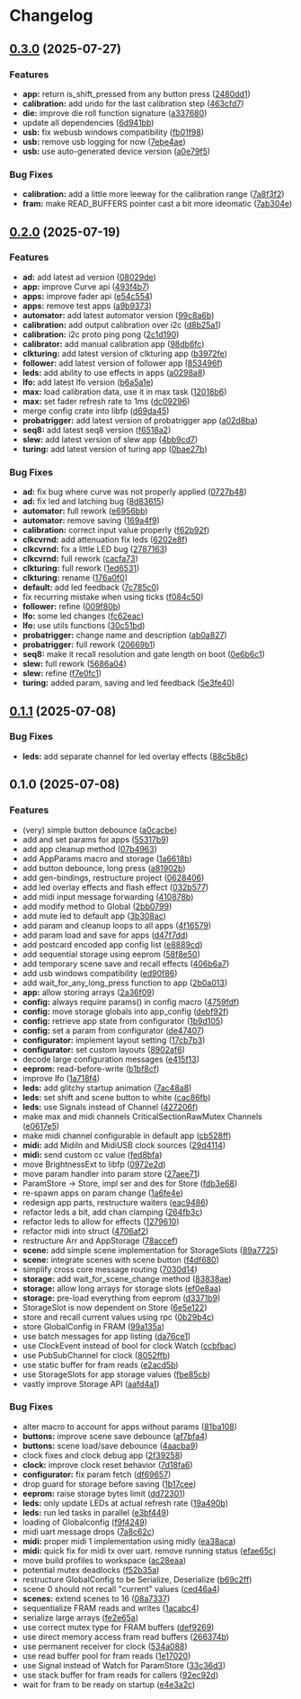 # Changelog

## [0.3.0](https://github.com/ATOVproject/faderpunk/compare/faderpunk-v0.2.0...faderpunk-v0.3.0) (2025-07-27)


### Features

* **app:** return is_shift_pressed from any button press ([2480dd1](https://github.com/ATOVproject/faderpunk/commit/2480dd1ea2d85ffe87ea43748be72870ca220775))
* **calibration:** add undo for the last calibration step ([463cfd7](https://github.com/ATOVproject/faderpunk/commit/463cfd72f71fa1444b549976448bdfd0b9b6c5fd))
* **die:** improve die roll function signature ([a337680](https://github.com/ATOVproject/faderpunk/commit/a33768009cdb4d9f999c0495b9c15bc755742a5c))
* update all dependencies ([6d941bb](https://github.com/ATOVproject/faderpunk/commit/6d941bb183164367aa34550fb642c4efc6522556))
* **usb:** fix webusb windows compatibility ([fb01f98](https://github.com/ATOVproject/faderpunk/commit/fb01f981c64beb133b50f6072ae73fe30f113e3b))
* **usb:** remove usb logging for now ([7ebe4ae](https://github.com/ATOVproject/faderpunk/commit/7ebe4aedf8f0f50138c2f1c44358c1270b5bcf66))
* **usb:** use auto-generated device version ([a0e79f5](https://github.com/ATOVproject/faderpunk/commit/a0e79f555537dc3c823c108ae441e3949f5b4cec))


### Bug Fixes

* **calibration:** add a little more leeway for the calibration range ([7a8f3f2](https://github.com/ATOVproject/faderpunk/commit/7a8f3f2b232e07071a7abefe8433d7553acec755))
* **fram:** make READ_BUFFERS pointer cast a bit more ideomatic ([7ab304e](https://github.com/ATOVproject/faderpunk/commit/7ab304e13c230423620c68b9a7a2bb360b2cac42))

## [0.2.0](https://github.com/ATOVproject/faderpunk/compare/faderpunk-v0.1.1...faderpunk-v0.2.0) (2025-07-19)


### Features

* **ad:** add latest ad version ([08029de](https://github.com/ATOVproject/faderpunk/commit/08029de8927f087996ce5a1e1eb0737b59350069))
* **app:** improve Curve api ([493f4b7](https://github.com/ATOVproject/faderpunk/commit/493f4b7aaaee73a0f5a4a2f558e11a919fe253c4))
* **apps:** improve fader api ([e54c554](https://github.com/ATOVproject/faderpunk/commit/e54c5544da87b0497a59db03bde5d2363272e81e))
* **apps:** remove test apps ([a9b9373](https://github.com/ATOVproject/faderpunk/commit/a9b9373ebd1b580123bc70955044394cc6096438))
* **automator:** add latest automator version ([99c8a6b](https://github.com/ATOVproject/faderpunk/commit/99c8a6be7f906cfc426d696b81d6c96e51652244))
* **calibration:** add output calibration over i2c ([d8b25a1](https://github.com/ATOVproject/faderpunk/commit/d8b25a1d09294f39396d8960110223bdc71d24a6))
* **calibration:** i2c proto ping pong ([2c1d190](https://github.com/ATOVproject/faderpunk/commit/2c1d190ccb7a76c5bc61cc96cae9749a6277a833))
* **calibrator:** add manual calibration app ([98db6fc](https://github.com/ATOVproject/faderpunk/commit/98db6fcda9af6157009d4bcc2f3eaecbfb781e56))
* **clkturing:** add latest version of clkturing app ([b3972fe](https://github.com/ATOVproject/faderpunk/commit/b3972fe40eb2d464d243dcca9231184fc6b5f463))
* **follower:** add latest version of follower app ([853496f](https://github.com/ATOVproject/faderpunk/commit/853496f8cf899c744d741bef35743823faabb391))
* **leds:** add ability to use effects in apps ([a0298a8](https://github.com/ATOVproject/faderpunk/commit/a0298a8929d1151b68ba762c855df3c4d4a2ac8c))
* **lfo:** add latest lfo version ([b6a5a1e](https://github.com/ATOVproject/faderpunk/commit/b6a5a1e2073ea57d645d03c505b76f12341dfcf1))
* **max:** load calibration data, use it in max task ([12018b6](https://github.com/ATOVproject/faderpunk/commit/12018b64f5f810e5b8ceff44954f93dec5c30895))
* **max:** set fader refresh rate to 1ms ([dc09296](https://github.com/ATOVproject/faderpunk/commit/dc09296c366af785a32c3a8566038ff179eb5ed1))
* merge config crate into libfp ([d69da45](https://github.com/ATOVproject/faderpunk/commit/d69da45ed8b4a60fd020ce567328b348cf475319))
* **probatrigger:** add latest version of probatrigger app ([a02d8ba](https://github.com/ATOVproject/faderpunk/commit/a02d8ba83d92a372209596ef736c046bf4f33d1a))
* **seq8:** add latest seq8 version ([f6518a2](https://github.com/ATOVproject/faderpunk/commit/f6518a25b851f14cd243ecd9baed1f17265e5c71))
* **slew:** add latest version of slew app ([4bb9cd7](https://github.com/ATOVproject/faderpunk/commit/4bb9cd7282a71060f10fbb9017527ab69c95e972))
* **turing:** add latest version of turing app ([0bae27b](https://github.com/ATOVproject/faderpunk/commit/0bae27b1c4f0a6d6dc54687b54f3d97638ee059b))


### Bug Fixes

* **ad:** fix bug where curve was not properly applied ([0727b48](https://github.com/ATOVproject/faderpunk/commit/0727b480bd0372bfbcbacbf923857ec21c355a08))
* **ad:** fix led and latching bug ([8d83615](https://github.com/ATOVproject/faderpunk/commit/8d8361598964e5927e9086983434fc94c7ae396f))
* **automator:** full rework ([e6956bb](https://github.com/ATOVproject/faderpunk/commit/e6956bb6bae6ba4fb84d59aa7be89736363537e5))
* **automator:** remove saving ([169a4f9](https://github.com/ATOVproject/faderpunk/commit/169a4f9555e7790853e3ad9131c32d0e7e4d09e6))
* **calibration:** correct input value properly ([f62b92f](https://github.com/ATOVproject/faderpunk/commit/f62b92fa9a1b5ce44c9593212122055e7582d13b))
* **clkcvrnd:** add attenuation fix leds ([6202e8f](https://github.com/ATOVproject/faderpunk/commit/6202e8ff60da6fc0fdc13bf24125077d97f84e67))
* **clkcvrnd:** fix  a little LED bug ([2787163](https://github.com/ATOVproject/faderpunk/commit/2787163f41198fb19ea44266691ed45f59f89547))
* **clkcvrnd:** full rework ([cacfa73](https://github.com/ATOVproject/faderpunk/commit/cacfa737a380bcd60da9745f6c43662189d139bd))
* **clkturing:** full rework ([1ed6531](https://github.com/ATOVproject/faderpunk/commit/1ed6531656f891f0d4bb5b3ee723509397737884))
* **clkturing:** rename ([176a0f0](https://github.com/ATOVproject/faderpunk/commit/176a0f00376810fb6b498721707eb3aa27c3e829))
* **default:** add led feedback ([7c785c0](https://github.com/ATOVproject/faderpunk/commit/7c785c07ec38fe43fe5ca36b4ff51f2e886a72c6))
* fix recurring mistake when using ticks ([f084c50](https://github.com/ATOVproject/faderpunk/commit/f084c501d1c5d324e845c612dcb71d51fc043cae))
* **follower:** refine ([009f80b](https://github.com/ATOVproject/faderpunk/commit/009f80b681b45133fd6df6e6b39b0f8b99fb9f54))
* **lfo:** some led changes ([fc62eac](https://github.com/ATOVproject/faderpunk/commit/fc62eacd229e42e7665d30a94503777c10164e63))
* **lfo:** use utils functions ([30c51bd](https://github.com/ATOVproject/faderpunk/commit/30c51bd637ac300e617c2d18395e394641164b87))
* **probatrigger:** change name and description ([ab0a827](https://github.com/ATOVproject/faderpunk/commit/ab0a827480f6bed74c6cf98867ae07322c3c8b6a))
* **probatrigger:** full rework ([20669b1](https://github.com/ATOVproject/faderpunk/commit/20669b14ed7c2056a36fcbbe5cda761b3a40b8db))
* **seq8:** make it recall resolution and gate length on boot ([0e6b6c1](https://github.com/ATOVproject/faderpunk/commit/0e6b6c1b84c977889cba0468fcb08fc180d0cf58))
* **slew:** full rework ([5686a04](https://github.com/ATOVproject/faderpunk/commit/5686a040b7367518e441d88d9a9c48393f8567d5))
* **slew:** refine ([f7e0fc1](https://github.com/ATOVproject/faderpunk/commit/f7e0fc11c33164ee70722ad88ece3e6f33344b00))
* **turing:** added param, saving and led feedback ([5e3fe40](https://github.com/ATOVproject/faderpunk/commit/5e3fe407a9b091d337a7d73e91a0c2a0db4cfe55))

## [0.1.1](https://github.com/ATOVproject/faderpunk/compare/faderpunk-v0.1.0...faderpunk-v0.1.1) (2025-07-08)


### Bug Fixes

* **leds:** add separate channel for led overlay effects ([88c5b8c](https://github.com/ATOVproject/faderpunk/commit/88c5b8cb9c473932d5836ea552df18d7d0a09fa9))

## 0.1.0 (2025-07-08)


### Features

* (very) simple button debounce ([a0cacbe](https://github.com/ATOVproject/faderpunk/commit/a0cacbe5c1c97ce107116f5c28ea2912cf9712ba))
* add and set params for apps ([55317b9](https://github.com/ATOVproject/faderpunk/commit/55317b90ed6b0cb6c315737603fbe55b6cc37220))
* add app cleanup method ([07b4963](https://github.com/ATOVproject/faderpunk/commit/07b496396e540eee2257bdaa25a96cca5777d660))
* add AppParams macro and storage ([1a6618b](https://github.com/ATOVproject/faderpunk/commit/1a6618b20734042830b5761397e4d97f6e34deb9))
* add button debounce, long press ([a81902b](https://github.com/ATOVproject/faderpunk/commit/a81902b927bd97820e62d32e4bf0acfde3e6728a))
* add gen-bindings, restructure project ([0628406](https://github.com/ATOVproject/faderpunk/commit/06284069ff090d442f921713c12f794181328aab))
* add led overlay effects and flash effect ([032b577](https://github.com/ATOVproject/faderpunk/commit/032b5773eed626cdce704042efac3c78a4756ec6))
* add midi input message forwarding ([410878b](https://github.com/ATOVproject/faderpunk/commit/410878b8dfb76f67e2fb5af41854ab9056596450))
* add modify method to Global ([2bb0799](https://github.com/ATOVproject/faderpunk/commit/2bb079960bef98ec320ecc58b38576dba5a41a0c))
* add mute led to default app ([3b308ac](https://github.com/ATOVproject/faderpunk/commit/3b308acc9ea4534cd07ec3b26b9c811c035ee251))
* add param and cleanup loops to all apps ([4f16579](https://github.com/ATOVproject/faderpunk/commit/4f165790502ad9f9fda16be7056efe36cb6fd3a6))
* add param load and save for apps ([d47f7dd](https://github.com/ATOVproject/faderpunk/commit/d47f7dda3c6707f23b49f84fbad1d241b5b20cf6))
* add postcard encoded app config list ([e8889cd](https://github.com/ATOVproject/faderpunk/commit/e8889cdf681f7d432e7dd9eb648a76410ab0928d))
* add sequential storage using eeprom ([58f8e50](https://github.com/ATOVproject/faderpunk/commit/58f8e50db05bb69c06dd0c9b50fc24eac50e2187))
* add temporary scene save and recall effects ([406b6a7](https://github.com/ATOVproject/faderpunk/commit/406b6a754861b2bd5bf94b98a9a54a924635faeb))
* add usb windows compatibility ([ed90f86](https://github.com/ATOVproject/faderpunk/commit/ed90f86571bd495dc86b49727f521adf8b8079e1))
* add wait_for_any_long_press function to app ([2b0a013](https://github.com/ATOVproject/faderpunk/commit/2b0a013383510902ee595b31640d830e3e12bc77))
* **app:** allow storing arrays ([2a36f09](https://github.com/ATOVproject/faderpunk/commit/2a36f09071ae22baddcfc2cba7ab666875850e1c))
* **config:** always require params() in config macro ([4759fdf](https://github.com/ATOVproject/faderpunk/commit/4759fdf3d0a2c38b07c3cdd335d27e119d216cb9))
* **config:** move storage globals into app_config ([debf92f](https://github.com/ATOVproject/faderpunk/commit/debf92f3e3466c35d1636cd164007730c7838765))
* **config:** retrieve app state from configurator ([1b9d105](https://github.com/ATOVproject/faderpunk/commit/1b9d10513b0fccf923d367e88b76872f50467938))
* **config:** set a param from configurator ([de47407](https://github.com/ATOVproject/faderpunk/commit/de47407a0ea913dcefe5767019b7a988b2661d00))
* **configurator:** implement layout setting ([17cb7b3](https://github.com/ATOVproject/faderpunk/commit/17cb7b338c8764302ada0ed4b54e7c74fbd5e2db))
* **configurator:** set custom layouts ([8902af6](https://github.com/ATOVproject/faderpunk/commit/8902af6f3f433e0046f3a445e4d1d1ed91483a10))
* decode large configuration messages ([e415f13](https://github.com/ATOVproject/faderpunk/commit/e415f13e740f2ac7efae0b40bdc85e65598376de))
* **eeprom:** read-before-write ([b1bf8cf](https://github.com/ATOVproject/faderpunk/commit/b1bf8cfb8148cfb8b3e2345d4423e093da48f301))
* improve lfo ([1a718f4](https://github.com/ATOVproject/faderpunk/commit/1a718f4ee6fbd2a1e0155e3d9c63998864b5bf45))
* **leds:** add glitchy startup animation ([7ac48a8](https://github.com/ATOVproject/faderpunk/commit/7ac48a82494bd8cdb07f159746b6ea6ccdcf536b))
* **leds:** set shift and scene button to white ([cac86fb](https://github.com/ATOVproject/faderpunk/commit/cac86fbece15da63e412682ff67489f547e5e1b3))
* **leds:** use Signals instead of Channel ([427206f](https://github.com/ATOVproject/faderpunk/commit/427206ff4dbc6011ca83aec2b1536211fac8b59c))
* make max and midi channels CriticalSectionRawMutex Channels ([e0617e5](https://github.com/ATOVproject/faderpunk/commit/e0617e556b9a887034b695d6cd118cb8672d4d64))
* make midi channel configurable in default app ([cb528ff](https://github.com/ATOVproject/faderpunk/commit/cb528ff3d77196376e8ad0798cc42e42235d6f25))
* **midi:** add MidiIn and MidiUSB clock sources ([29d4114](https://github.com/ATOVproject/faderpunk/commit/29d41147f06e9ed8b0e919815000328bb93985c8))
* **midi:** send custom cc value ([fed8bfa](https://github.com/ATOVproject/faderpunk/commit/fed8bfabb860348e6672328a173c237a54ec2e4a))
* move BrightnessExt to libfp ([0972e2d](https://github.com/ATOVproject/faderpunk/commit/0972e2d192cc615ebb831a273bf71dedaa7c2af0))
* move param handler into param store ([27aee71](https://github.com/ATOVproject/faderpunk/commit/27aee71d40f784e74e65201195e7d071e3d9fca0))
* ParamStore -&gt; Store, impl ser and des for Store ([fdb3e68](https://github.com/ATOVproject/faderpunk/commit/fdb3e68b45f6bbc7ad18aa3b45d5ef7fa1a21334))
* re-spawn apps on param change ([1a6fe4e](https://github.com/ATOVproject/faderpunk/commit/1a6fe4e1c46ede8136dfd9c4d27c8291ebecf696))
* redesign app parts, restructure waiters ([eac9486](https://github.com/ATOVproject/faderpunk/commit/eac9486752420a92150752d413ca6e8fba07e693))
* refactor leds a bit, add chan clamping ([264fb3c](https://github.com/ATOVproject/faderpunk/commit/264fb3c4b81767201acdcb4fe6a743d37c19785f))
* refactor leds to allow for effects ([1279610](https://github.com/ATOVproject/faderpunk/commit/1279610023795ba4fc9f6173031e645fbc961b3d))
* refactor midi into struct ([4706af2](https://github.com/ATOVproject/faderpunk/commit/4706af27bf07007a53701269fb9e9fb06d48053e))
* restructure Arr and AppStorage ([78accef](https://github.com/ATOVproject/faderpunk/commit/78accef69e5533398fc05729f6722fc403e0a922))
* **scene:** add simple scene implementation for StorageSlots ([89a7725](https://github.com/ATOVproject/faderpunk/commit/89a77254f70a5fba0d73152729b50db35969dd20))
* **scene:** integrate scenes with scene button ([f4df680](https://github.com/ATOVproject/faderpunk/commit/f4df680fb91271b7ed05d95e985eb928169e610b))
* simplify cross core message routing ([7030d14](https://github.com/ATOVproject/faderpunk/commit/7030d14cc1027c85a48fc73501f91bbe267496bb))
* **storage:** add wait_for_scene_change method ([83838ae](https://github.com/ATOVproject/faderpunk/commit/83838ae9447b6d29cf07942222b9445ccd82dc8a))
* **storage:** allow long arrays for storage slots ([ef0e8aa](https://github.com/ATOVproject/faderpunk/commit/ef0e8aa0b663ac4a76e76ee8c5d024b5eceb494b))
* **storage:** pre-load everything from eeprom ([d3371b9](https://github.com/ATOVproject/faderpunk/commit/d3371b9965fbd38080c43a84aba85f722709e4cc))
* StorageSlot is now dependent on Store ([6e5e122](https://github.com/ATOVproject/faderpunk/commit/6e5e122e45db456b26cdc1d09bdbe142f8ee684c))
* store and recall current values using rpc ([0b29b4c](https://github.com/ATOVproject/faderpunk/commit/0b29b4c61e9367d50d461f0a51e2a3e6e7b478df))
* store GlobalConfig in FRAM ([99a135a](https://github.com/ATOVproject/faderpunk/commit/99a135a1187d6e8f80ab4ffb8dac325ba7bcbd2e))
* use batch messages for app listing ([da76ce1](https://github.com/ATOVproject/faderpunk/commit/da76ce1f72f577b91a74a1f3b4c101f88b33cfa9))
* use ClockEvent instead of bool for clock Watch ([ccbfbac](https://github.com/ATOVproject/faderpunk/commit/ccbfbacbecac8b22b3e4fa2a0a487064ba9c3a79))
* use PubSubChannel for clock ([8052ffb](https://github.com/ATOVproject/faderpunk/commit/8052ffb6e363b35bc251105d0c1ebfeed2e07a1c))
* use static buffer for fram reads ([e2acd5b](https://github.com/ATOVproject/faderpunk/commit/e2acd5b3791b00e3a8c278ef8688a7410074357f))
* use StorageSlots for app storage values ([fbe85cb](https://github.com/ATOVproject/faderpunk/commit/fbe85cb87b677bf3b012f118981ca09dcbb4aa8c))
* vastly improve Storage API ([aafd4a1](https://github.com/ATOVproject/faderpunk/commit/aafd4a1c0d0fd975ef4e12b44ee89c0869f5630f))


### Bug Fixes

* alter macro to account for apps without params ([81ba108](https://github.com/ATOVproject/faderpunk/commit/81ba1082c07043371e54e7f4ce84abf8c6f2d20a))
* **buttons:** improve scene save debounce ([af7bfa4](https://github.com/ATOVproject/faderpunk/commit/af7bfa46cac98ddf5869f6ea86490dc8c90d725b))
* **buttons:** scene load/save debounce ([4aacba9](https://github.com/ATOVproject/faderpunk/commit/4aacba9c1f0d5f0308342f5354f6ef8830f7d8e9))
* clock fixes and clock debug app ([2f39258](https://github.com/ATOVproject/faderpunk/commit/2f392588048dae6c361383c2fe4aac4ee508c464))
* **clock:** improve clock reset behavior ([7d18fa6](https://github.com/ATOVproject/faderpunk/commit/7d18fa62521d41dd265436b7aaa50ffb3c0ba81f))
* **configurator:** fix param fetch ([df69657](https://github.com/ATOVproject/faderpunk/commit/df69657cda82a3d63865c5efca7e4fa504990626))
* drop guard for storage before saving ([1b17cee](https://github.com/ATOVproject/faderpunk/commit/1b17cee9621e0b3d8e67819b74e029a2c83d6331))
* **eeprom:** raise storage bytes limit ([dd72301](https://github.com/ATOVproject/faderpunk/commit/dd72301e66ebdd6c6f8d1896088d02bf514a3d6f))
* **leds:** only update LEDs at actual refresh rate ([19a490b](https://github.com/ATOVproject/faderpunk/commit/19a490b7f883ab276a363c348480a1e4ecbc3693))
* **leds:** run led tasks in parallel ([e3bf449](https://github.com/ATOVproject/faderpunk/commit/e3bf4498d68653403f01915d4a38ac6edf85c2bb))
* loading of Globalconfig ([f9f4249](https://github.com/ATOVproject/faderpunk/commit/f9f42492677d7a9f16462ec23244345f1f991e17))
* midi uart message drops ([7a8c62c](https://github.com/ATOVproject/faderpunk/commit/7a8c62cf65409be6e9add6beacec7d42bfa9ff28))
* **midi:** proper midi 1 implementation using midly ([ea38aca](https://github.com/ATOVproject/faderpunk/commit/ea38aca53bb42330f03e86fbb0a78933aeedeb91))
* **midi:** quick fix for midi tx over uart. remove running status ([efae65c](https://github.com/ATOVproject/faderpunk/commit/efae65cbb96de116c89c54e5e9753c1ee255c1fc))
* move build profiles to workspace ([ac28eaa](https://github.com/ATOVproject/faderpunk/commit/ac28eaae5b336b7cffbf07880c011f87f8263945))
* potential mutex deadlocks ([f52b35a](https://github.com/ATOVproject/faderpunk/commit/f52b35aef8aad9bbfa5fd232b1c3febead0256e4))
* restructure GlobalConfig to be Serialize, Deserialize ([b69c2ff](https://github.com/ATOVproject/faderpunk/commit/b69c2ff00d051807032c862c7e4320439dbb04e5))
* scene 0 should not recall "current" values ([ced46a4](https://github.com/ATOVproject/faderpunk/commit/ced46a45f7a1e96614bf4bdee02cab2d7ed88cab))
* **scenes:** extend scenes to 16 ([08a7337](https://github.com/ATOVproject/faderpunk/commit/08a7337f52a51dac0b1e911a43c12a8324db3b82))
* sequentialize FRAM reads and writes ([1acabc4](https://github.com/ATOVproject/faderpunk/commit/1acabc4ec943c733ebce7bf2e93235f75e249837))
* serialize large arrays ([fe2e65a](https://github.com/ATOVproject/faderpunk/commit/fe2e65a6d5304ed060ad85f592674390976dfeab))
* use correct mutex type for FRAM buffers ([def9269](https://github.com/ATOVproject/faderpunk/commit/def9269ed5bac918bf5f9e3a9416ee438afb8577))
* use direct memory access fram read buffers ([266374b](https://github.com/ATOVproject/faderpunk/commit/266374b2f79d1717d6f8ea00c5221ada9f79a604))
* use permanent receiver for clock ([534a088](https://github.com/ATOVproject/faderpunk/commit/534a0889c5d5560b06e96881b49b5fb5590a49c7))
* use read buffer pool for fram reads ([1e17020](https://github.com/ATOVproject/faderpunk/commit/1e170208238a043508a3708990540828db0d0792))
* use Signal instead of Watch for ParamStore ([33c36d3](https://github.com/ATOVproject/faderpunk/commit/33c36d35f5d540a5f5f4ae76f6942bbb4e7a4323))
* use stack buffer for fram reads for callers ([92ec92d](https://github.com/ATOVproject/faderpunk/commit/92ec92d809a14ac960c14a2b8b9bb6b26db9b5e9))
* wait for fram to be ready on startup ([e4e3a2c](https://github.com/ATOVproject/faderpunk/commit/e4e3a2c326a221934899464acf0859ca501f82ac))
